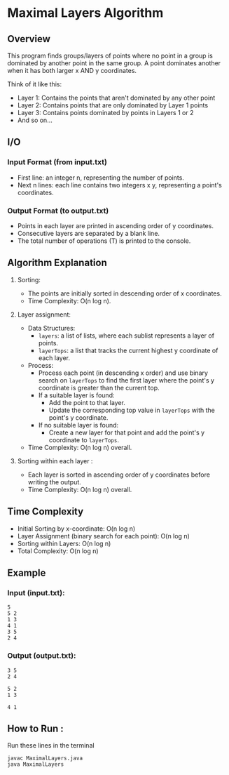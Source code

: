 # Maximal Layers Algorithm

## Overview

This program finds groups/layers of points where no point in a group is dominated by another point in the same group. A point dominates another when it has both larger x AND y coordinates.

Think of it like this:

- Layer 1: Contains the points that aren't dominated by any other point
- Layer 2: Contains points that are only dominated by Layer 1 points
- Layer 3: Contains points dominated by points in Layers 1 or 2
- And so on...

## I/O

### Input Format (from input.txt)

- First line: an integer n, representing the number of points.
- Next n lines: each line contains two integers x y, representing a point's coordinates.

### Output Format (to output.txt)

- Points in each layer are printed in ascending order of y coordinates.
- Consecutive layers are separated by a blank line.
- The total number of operations (T) is printed to the console.

## Algorithm Explanation

1. Sorting:

   - The points are initially sorted in descending order of x coordinates.
   - Time Complexity: O(n log n).

2. Layer assignment:

   - Data Structures:
     - `layers`: a list of lists, where each sublist represents a layer of points.
     - `layerTops`: a list that tracks the current highest y coordinate of each layer.
   - Process:
     - Process each point (in descending x order) and use binary search on `layerTops` to find the first layer where the point's y coordinate is greater than the current top.
     - If a suitable layer is found:
       - Add the point to that layer.
       - Update the corresponding top value in `layerTops` with the point's y coordinate.
     - If no suitable layer is found:
       - Create a new layer for that point and add the point's y coordinate to `layerTops`.
   - Time Complexity: O(n log n) overall.

3. Sorting within each layer :
   - Each layer is sorted in ascending order of y coordinates before writing the output.
   - Time Complexity: O(n log n) overall.

## Time Complexity 
- Initial Sorting by x-coordinate: O(n log n)
- Layer Assignment (binary search for each point): O(n log n)
- Sorting within Layers: O(n log n)
- Total Complexity: O(n log n)

## Example

### **Input (input.txt):**

```
5
5 2
1 3
4 1
3 5
2 4
```

### **Output (output.txt):**

```
3 5
2 4

5 2
1 3

4 1
```

## How to Run : 
Run these lines in the terminal
```
javac MaximalLayers.java 
java MaximalLayers  
```
